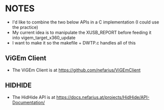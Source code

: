 # NOTES

- I'd like to combine the two below APIs in a C implementation (I could use the practice)
- My current idea is to manipulate the XUSB_REPORT before feeding it into vigem_target_x360_update
- I want to make it so the makefile + DWTP.c handles all of this

## ViGEm Client

- The ViGEm Client is at https://github.com/nefarius/ViGEmClient

## HIDHIDE

- The HidHide API is at https://docs.nefarius.at/projects/HidHide/API-Documentation/
